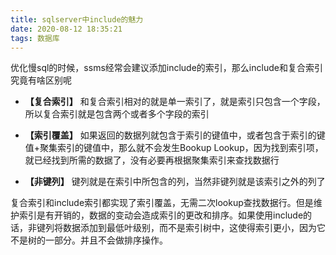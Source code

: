 ```yaml
---
title: sqlserver中include的魅力
date: 2020-08-12 18:35:21
tags: 数据库
---
```


优化慢sql的时候，ssms经常会建议添加include的索引，那么include和复合索引究竟有啥区别呢
<!--more-->

* **【复合索引】**
和复合索引相对的就是单一索引了，就是索引只包含一个字段，所以复合索引就是包含两个或者多个字段的索引

* **【索引覆盖】**
如果返回的数据列就包含于索引的键值中，或者包含于索引的键值+聚集索引的键值中，那么就不会发生Bookup Lookup，因为找到索引项，就已经找到所需的数据了，没有必要再根据聚集索引来查找数据行

* **【非键列】**
键列就是在索引中所包含的列，当然非键列就是该索引之外的列了

复合索引和include索引都实现了索引覆盖，无需二次lookup查找数据行。但是维护索引是有开销的，数据的变动会造成索引的更改和排序。如果使用include的话，非键列将数据添加到最低叶级别，而不是索引树中，这使得索引更小，因为它不是树的一部分。并且不会做排序操作。